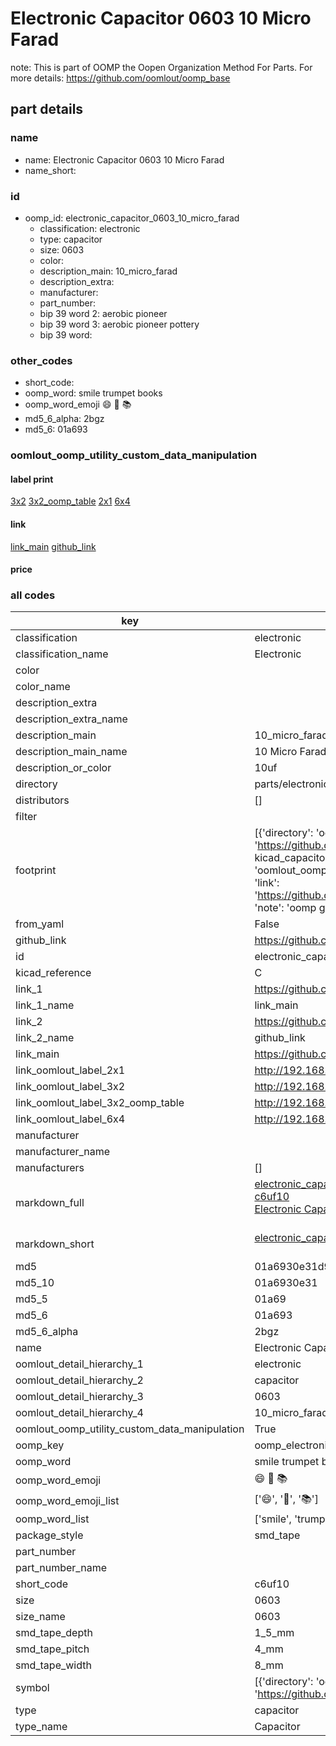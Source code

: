 # Electronic Capacitor 0603 10 Micro Farad  

note: This is part of OOMP the Oopen Organization Method For Parts. For more details: https://github.com/oomlout/oomp_base

##  part details





### name
* name: Electronic Capacitor 0603 10 Micro Farad
* name_short: 
### id
* oomp_id: electronic_capacitor_0603_10_micro_farad
  * classification: electronic
  * type: capacitor
  * size: 0603
  * color: 
  * description_main: 10_micro_farad
  * description_extra: 
  * manufacturer: 
  * part_number: 
  * bip 39 word 2: aerobic pioneer
  * bip 39 word 3: aerobic pioneer pottery
  * bip 39 word: 

### other_codes
* short_code: 
* oomp_word: smile trumpet books
* oomp_word_emoji :smile: :trumpet: :books:
* md5_6_alpha: 2bgz
* md5_6: 01a693






### oomlout_oomp_utility_custom_data_manipulation
#### label print
[3x2](http://192.168.1.245:1112/?label=oomp%202bgz)
[3x2_oomp_table](http://192.168.1.107:1112/?label=oomp%202bgz)
[2x1](http://192.168.1.242:1112/?label=oomp%202bgz)
[6x4](http://192.168.1.55:1112/?label=oomp%202bgz)    

#### link

[link_main](https://github.com/oomlout/oomlout_oomp_current_version_messy/tree/main/parts/electronic_capacitor_0603_10_micro_farad) [github_link](https://github.com/oomlout/oomlout_oomp_part_src/tree/main/parts/electronic_capacitor_0603_10_micro_farad)                             

#### price







### all codes 
| key | value |  
| --- | --- |  
| classification | electronic |  
| classification_name | Electronic |  
| color |  |  
| color_name |  |  
| description_extra |  |  
| description_extra_name |  |  
| description_main | 10_micro_farad |  
| description_main_name | 10 Micro Farad |  
| description_or_color | 10uf |  
| directory | parts/electronic_capacitor_0603_10_micro_farad |  
| distributors | [] |  
| filter |  |  
| footprint | [{'directory': 'oomlout_oomp_footprint_bot/footprints/kicad_capacitor_smd_c_0603_1608metric//working/working.kicad_mod', 'index': 0, 'link': 'https://github.com/oomlout/oomlout_oomp_footprint_bot/tree/main/foootprntss/kicad_capacitor_smd_c_0603_1608metric', 'note': 'source footprint kicad_capacitor_smd_c_0603_1608metric', 'oomp_key': 'oomp_kicad_capacitor_smd_c_0603_1608metric'}, {'directory': 'oomlout_oomp_footprint_bot/footprints/oomlout_oomlout_oomp_part_footprints_c6uf10_electronic_capacitor_0603_10_micro_farad//working/working.kicad_mod', 'index': 1, 'link': 'https://github.com/oomlout/oomlout_oomp_footprint_bot/tree/main/foootprntss/oomlout_oomlout_oomp_part_footprints_c6uf10_electronic_capacitor_0603_10_micro_farad', 'note': 'oomp generated footprint', 'oomp_key': 'oomp_oomlout_oomlout_oomp_part_footprints_c6uf10_electronic_capacitor_0603_10_micro_farad'}] |  
| from_yaml | False |  
| github_link | https://github.com/oomlout/oomlout_oomp_part_src/tree/main/parts/electronic_capacitor_0603_10_micro_farad |  
| id | electronic_capacitor_0603_10_micro_farad |  
| kicad_reference | C |  
| link_1 | https://github.com/oomlout/oomlout_oomp_current_version_messy/tree/main/parts/electronic_capacitor_0603_10_micro_farad |  
| link_1_name | link_main |  
| link_2 | https://github.com/oomlout/oomlout_oomp_part_src/tree/main/parts/electronic_capacitor_0603_10_micro_farad |  
| link_2_name | github_link |  
| link_main | https://github.com/oomlout/oomlout_oomp_current_version_messy/tree/main/parts/electronic_capacitor_0603_10_micro_farad |  
| link_oomlout_label_2x1 | http://192.168.1.242:1112/?label=oomp%202bgz |  
| link_oomlout_label_3x2 | http://192.168.1.245:1112/?label=oomp%202bgz |  
| link_oomlout_label_3x2_oomp_table | http://192.168.1.107:1112/?label=oomp%202bgz |  
| link_oomlout_label_6x4 | http://192.168.1.55:1112/?label=oomp%202bgz |  
| manufacturer |  |  
| manufacturer_name |  |  
| manufacturers | [] |  
| markdown_full | [electronic_capacitor_0603_10_micro_farad](https://github.com/oomlout/oomlout_oomp_current_version_messy/tree/main/parts/electronic_capacitor_0603_10_micro_farad)<br>[c6uf10](https://github.com/oomlout/oomlout_oomp_current_version_messy/tree/main/parts/electronic_capacitor_0603_10_micro_farad)<br>[Electronic Capacitor 0603 10 Micro Farad](https://github.com/oomlout/oomlout_oomp_current_version_messy/tree/main/parts/electronic_capacitor_0603_10_micro_farad)<br><br> |  
| markdown_short | [electronic_capacitor_0603_10_micro_farad](https://github.com/oomlout/oomlout_oomp_current_version_messy/tree/main/parts/electronic_capacitor_0603_10_micro_farad)<br><br> |  
| md5 | 01a6930e31d97cf8bcaabfe951e94821 |  
| md5_10 | 01a6930e31 |  
| md5_5 | 01a69 |  
| md5_6 | 01a693 |  
| md5_6_alpha | 2bgz |  
| name | Electronic Capacitor 0603 10 Micro Farad |  
| oomlout_detail_hierarchy_1 | electronic |  
| oomlout_detail_hierarchy_2 | capacitor |  
| oomlout_detail_hierarchy_3 | 0603 |  
| oomlout_detail_hierarchy_4 | 10_micro_farad |  
| oomlout_oomp_utility_custom_data_manipulation | True |  
| oomp_key | oomp_electronic_capacitor_0603_10_micro_farad |  
| oomp_word | smile trumpet books |  
| oomp_word_emoji | :smile: :trumpet: :books: |  
| oomp_word_emoji_list | [':smile:', ':trumpet:', ':books:'] |  
| oomp_word_list | ['smile', 'trumpet', 'books'] |  
| package_style | smd_tape |  
| part_number |  |  
| part_number_name |  |  
| short_code | c6uf10 |  
| size | 0603 |  
| size_name | 0603 |  
| smd_tape_depth | 1_5_mm |  
| smd_tape_pitch | 4_mm |  
| smd_tape_width | 8_mm |  
| symbol | [{'directory': 'oomlout_oomp_symbol_bot/symbols/kicad_device_c//working/working.kicad_sym', 'index': 0, 'link': 'https://github.com/oomlout/oomlout_oomp_symbol_bot/tree/main/symbols/kicad_device_c', 'oomp_key': 'oomp_kicad_device_c'}] |  
| type | capacitor |  
| type_name | Capacitor |  
